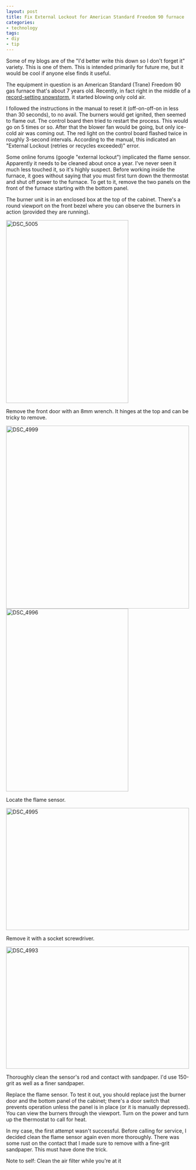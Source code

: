 ```yaml
---
layout: post
title: Fix External Lockout for American Standard Freedom 90 furnace
categories:
- technology
tags:
- diy
- tip
---
```

Some of my blogs are of the "I'd better write this down so I don't forget it" variety.  This is one of them. This is intended primarily for future me, but it would be cool if anyone else finds it useful.

The equipment in question is an American Standard (Trane) Freedom 90 gas furnace that's about 7 years old. Recently, in fact right in the middle of a [record-setting snowstorm](http://www.weather.com/news/weather-winter/nemo-historical-ranks-20130212), it started blowing only cold air.

I followed the instructions in the manual to reset it (off-on-off-on in less than 30 seconds), to no avail. The burners would get ignited, then seemed to flame out.  The control board then tried to restart the process.  This would go on 5 times or so.  After that the blower fan would be going, but only ice-cold air was coming out.  The red light on the control board flashed twice in roughly 3-second intervals.  According to the manual, this indicated an "External Lockout (retries or recycles exceeded)" error.

Some online forums (google "external lockout") implicated the flame sensor. Apparently it needs to be cleaned about once a year.  I've never seen it much less touched it, so it's highly suspect.  Before working inside the furnace, it goes without saying that you must first turn down the thermostat and shut off power to the furnace. To get to it, remove the two panels on the front of the furnace starting with the bottom panel.

The burner unit is in an enclosed box at the top of the cabinet. There's a round viewport on the front bezel where you can observe the burners in action (provided they are running).

<img src="http://www.yentran.org/blog/wp-content/uploads/2013/02/DSC_5005.jpg" alt="DSC_5005" width="334" height="500" class="aligncenter size-full wp-image-2039" />

Remove the front door with an 8mm wrench. It hinges at the top and can be tricky to remove.

<img src="http://www.yentran.org/blog/wp-content/uploads/2013/02/DSC_4999.jpg" alt="DSC_4999" width="500" height="500" class="aligncenter size-full wp-image-2043" />

<img src="http://www.yentran.org/blog/wp-content/uploads/2013/02/DSC_4996.jpg" alt="DSC_4996" width="334" height="500" class="aligncenter size-full wp-image-2042" />

Locate the flame sensor.

<img src="http://www.yentran.org/blog/wp-content/uploads/2013/02/DSC_4995.jpg" alt="DSC_4995" width="500" height="334" class="aligncenter size-full wp-image-2041" />

Remove it with a socket screwdriver.

<img src="http://www.yentran.org/blog/wp-content/uploads/2013/02/DSC_4993.jpg" alt="DSC_4993" width="500" height="334" class="aligncenter size-full wp-image-2040" />

Thoroughly clean the sensor's rod and contact with sandpaper. I'd use 150-grit as well as a finer sandpaper.

Replace the flame sensor. To test it out, you should replace just the burner door and the bottom panel of the cabinet; there's a door switch that prevents operation unless the panel is in place (or it is manually depressed). You can view the burners through the viewport.  Turn on the power and turn up the thermostat to call for heat.

In my case, the first attempt wasn't successful.  Before calling for service, I decided clean the flame sensor again even more thoroughly.  There was some rust on the contact that I made sure to remove with a fine-grit sandpaper. This must have done the trick.

Note to self: Clean the air filter while you're at it
